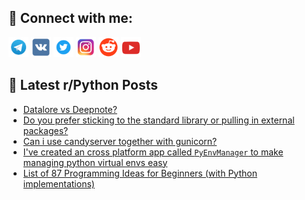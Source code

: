 ## 🔎 Connect with me:
[<img src="https://github.com/bullbesh/bullbesh/blob/main/images/Telegram.png" width="32" height="32" />](https://t.me/bullbesh)
[<img src="https://github.com/bullbesh/bullbesh/blob/main/images/VK.png" width="32" height="32" />](https://vk.com/bullbesh)
[<img src="https://github.com/bullbesh/bullbesh/blob/main/images/Twitter.png" width="32" height="32" />](https://twitter.com/bullbesh1)
[<img src="https://github.com/bullbesh/bullbesh/blob/main/images/Instagram.png" width="32" height="32" />](https://www.instagram.com/bullbesh)
[<img src="https://github.com/bullbesh/bullbesh/blob/main/images/Reddit.png" width="32" height="32" />](https://www.reddit.com/user/bullbesh)
[<img src="https://github.com/bullbesh/bullbesh/blob/main/images/YouTube.png" width="32" height="32" />](https://www.youtube.com/channel/UCtfjRs6uzgq5mfm8S06WTcg)

## 📕 Latest r/Python Posts
<!-- BLOG-POST-LIST:START -->
- [Datalore vs Deepnote?](https://www.reddit.com/r/Python/comments/1nj7agh/datalore_vs_deepnote/)
- [Do you prefer sticking to the standard library or pulling in external packages?](https://www.reddit.com/r/Python/comments/1nj12yr/do_you_prefer_sticking_to_the_standard_library_or/)
- [Can i use candyserver together with gunicorn?](https://www.reddit.com/r/Python/comments/1nj0bd4/can_i_use_candyserver_together_with_gunicorn/)
- [I&#39;ve created an cross platform app called `PyEnvManager` to make managing python virtual envs easy](https://www.reddit.com/r/Python/comments/1nixhum/ive_created_an_cross_platform_app_called/)
- [List of 87 Programming Ideas for Beginners &lpar;with Python implementations&rpar;](https://www.reddit.com/r/Python/comments/1nitzoz/list_of_87_programming_ideas_for_beginners_with/)
<!-- BLOG-POST-LIST:END -->
